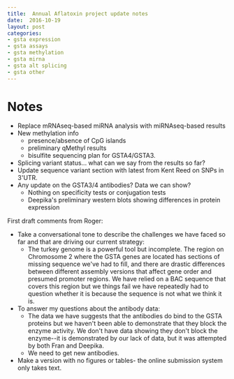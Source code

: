 ```yaml
---
title:  Annual Aflatoxin project update notes
date:  2016-10-19
layout: post
categories:
- gsta expression
- gsta assays
- gsta methylation
- gsta mirna
- gsta alt splicing
- gsta other
---
```

# Notes

  * Replace mRNAseq-based miRNA analysis with miRNAseq-based results
  * New methylation info
    * presence/absence of CpG islands
    * preliminary qMethyl results
    * bisulfite sequencing plan for GSTA4/GSTA3.
  * Splicing variant status... what can we say from the results so far?
  * Update sequence variant section with latest from Kent Reed on SNPs in 3'UTR.
  * Any update on the GSTA3/4 antibodies? Data we can show?
    * Nothing on specificity tests or conjugation tests
    * Deepika's preliminary western blots showing differences in protein expression

First draft comments from Roger:

  * Take a conversational tone to describe the challenges we have faced so far and that are driving our current strategy:
    * The turkey genome is a powerful tool but incomplete. The region on Chromosome 2 where the GSTA genes are located has sections of missing sequence we've had to fill, and there are drastic differences between different assembly versions that affect gene order and presumed promoter regions. We have relied on a BAC sequence that covers this region but we things fail we have repeatedly had to question whether it is because the sequence is not what we think it is.
  * To answer my questions about the antibody data:
    * The data we have suggests that the antibodies do bind to the GSTA proteins but we haven't been able to demonstrate that they block the enzyme activity. We don't have data showing they don't block the enzyme--it is demonstrated by our lack of data, but it was attempted by both Fran and Deepika.
    * We need to get new antibodies.
  * Make a version with no figures or tables- the online submission system only takes text.
